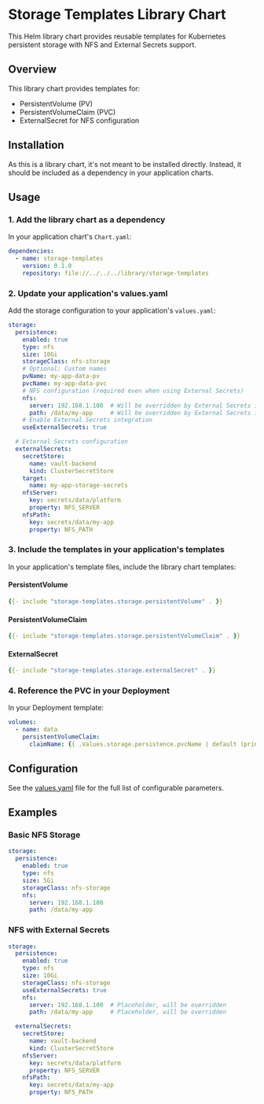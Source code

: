 # Storage Templates Library Chart

This Helm library chart provides reusable templates for Kubernetes persistent storage with NFS and External Secrets support.

## Overview

This library chart provides templates for:
- PersistentVolume (PV)
- PersistentVolumeClaim (PVC)
- ExternalSecret for NFS configuration

## Installation

As this is a library chart, it's not meant to be installed directly. Instead, it should be included as a dependency in your application charts.

## Usage

### 1. Add the library chart as a dependency

In your application chart's `Chart.yaml`:

```yaml
dependencies:
  - name: storage-templates
    version: 0.1.0
    repository: file://../../../library/storage-templates
```

### 2. Update your application's values.yaml

Add the storage configuration to your application's `values.yaml`:

```yaml
storage:
  persistence:
    enabled: true
    type: nfs
    size: 10Gi
    storageClass: nfs-storage
    # Optional: Custom names
    pvName: my-app-data-pv
    pvcName: my-app-data-pvc
    # NFS configuration (required even when using External Secrets)
    nfs:
      server: 192.168.1.100  # Will be overridden by External Secrets if enabled
      path: /data/my-app     # Will be overridden by External Secrets if enabled
    # Enable External Secrets integration
    useExternalSecrets: true

  # External Secrets configuration
  externalSecrets:
    secretStore:
      name: vault-backend
      kind: ClusterSecretStore
    target:
      name: my-app-storage-secrets
    nfsServer:
      key: secrets/data/platform
      property: NFS_SERVER
    nfsPath:
      key: secrets/data/my-app
      property: NFS_PATH
```

### 3. Include the templates in your application's templates

In your application's template files, include the library chart templates:

#### PersistentVolume

```yaml
{{- include "storage-templates.storage.persistentVolume" . }}
```

#### PersistentVolumeClaim

```yaml
{{- include "storage-templates.storage.persistentVolumeClaim" . }}
```

#### ExternalSecret

```yaml
{{- include "storage-templates.storage.externalSecret" . }}
```

### 4. Reference the PVC in your Deployment

In your Deployment template:

```yaml
volumes:
  - name: data
    persistentVolumeClaim:
      claimName: {{ .Values.storage.persistence.pvcName | default (printf "%s-pvc" .Release.Name) }}
```

## Configuration

See the [values.yaml](./values.yaml) file for the full list of configurable parameters.

## Examples

### Basic NFS Storage

```yaml
storage:
  persistence:
    enabled: true
    type: nfs
    size: 5Gi
    storageClass: nfs-storage
    nfs:
      server: 192.168.1.100
      path: /data/my-app
```

### NFS with External Secrets

```yaml
storage:
  persistence:
    enabled: true
    type: nfs
    size: 10Gi
    storageClass: nfs-storage
    useExternalSecrets: true
    nfs:
      server: 192.168.1.100  # Placeholder, will be overridden
      path: /data/my-app     # Placeholder, will be overridden

  externalSecrets:
    secretStore:
      name: vault-backend
      kind: ClusterSecretStore
    nfsServer:
      key: secrets/data/platform
      property: NFS_SERVER
    nfsPath:
      key: secrets/data/my-app
      property: NFS_PATH
